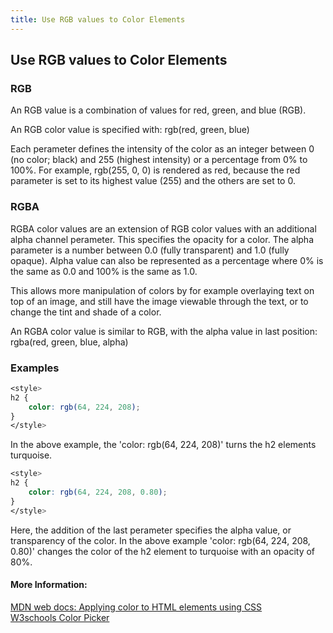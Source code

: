 ```yaml
---
title: Use RGB values to Color Elements
---
```

## Use RGB values to Color Elements

<!-- The article goes here, in GitHub-flavored Markdown. Feel free to add YouTube videos, images, and CodePen/JSBin embeds  -->
### RGB
An RGB value is a combination of values for red, green, and blue (RGB). 

An RGB color value is specified with: rgb(red, green, blue)

Each perameter defines the intensity of the color as an integer between 0 (no color; black) and 255 (highest intensity) or a percentage from 0% to 100%.
For example, rgb(255, 0, 0) is rendered as red, because the red parameter is set to its highest value (255) and the others are set to 0.

### RGBA
RGBA color values are an extension of RGB color values with an additional alpha channel perameter. This specifies the opacity for a color. The alpha parameter is a number between 0.0 (fully transparent) and 1.0 (fully opaque). Alpha value can also be represented as a percentage where 0% is the same as 0.0 and 100% is the same as 1.0. 

This allows more manipulation of colors by for example overlaying text on top of an image, and still have the image viewable through the text, or to change the tint and shade of a color.

An RGBA color value is similar to RGB, with the alpha value in last position: rgba(red, green, blue, alpha)

### Examples
```css
<style>
h2 {
    color: rgb(64, 224, 208);
}
</style>
```
In the above example, the 'color: rgb(64, 224, 208)' turns the h2 elements turquoise.

```css
<style>
h2 {
    color: rgb(64, 224, 208, 0.80);
}
</style>
```
Here, the addition of the last perameter specifies the alpha value, or transparency of the color.  In the above example 'color: rgb(64, 224, 208, 0.80)' changes the color of the h2 element to turquoise with an opacity of 80%.

#### More Information:
<a href="https://developer.mozilla.org/en-US/docs/Web/HTML/Applying_color" target="_blank">MDN web docs: Applying color to HTML elements using CSS</a><br>
<a href="https://www.w3schools.com/colors/colors_picker.asp" target="_blank">W3schools Color Picker</a><br>
